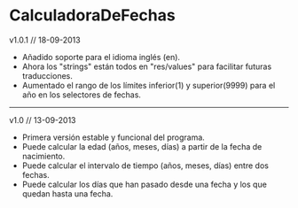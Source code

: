 CalculadoraDeFechas
===================

v1.0.1 // 18-09-2013
* Añadido soporte para el idioma inglés (en).
* Ahora los "strings" están todos en "res/values" para facilitar futuras traducciones.
* Aumentado el rango de los límites inferior(1) y superior(9999) para el año en los selectores
de fechas.
_____________________________________________

v1.0 // 13-09-2013
* Primera versión estable y funcional del programa.
* Puede calcular la edad (años, meses, días) a partir de la fecha de nacimiento.
* Puede calcular el intervalo de tiempo (años, meses, días) entre dos fechas.
* Puede calcular los días que han pasado desde una fecha y los que quedan hasta una fecha.